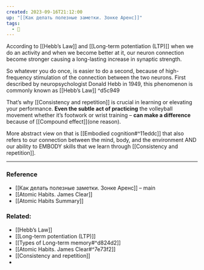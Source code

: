```yaml
---
created: 2023-09-16T21:12:00
up: "[[Как делать полезные заметки. Зонке Аренс]]"
tags:
  - 🌳
---
```

According to [[Hebb’s Law]] and [[Long-term potentiation (LTP)]] when we do an activity and when we become better at it, our neuron connection become stronger causing a long-lasting increase in synaptic strength.

So whatever you do once, is easier to do a second, because of high-frequency stimulation of the connection between the two neurons. First described by neuropsychologist Donald Hebb in 1949, this phenomenon is commonly known as [[Hebb’s Law]] ^d5c949

That’s why [[Consistency and repetition]] is crucial in learning or elevating your performance.  **Even the subtle act of practicing** the volleyball movement whether it’s footwork or wrist training – **can make a difference** because of [[Compound effect]](one reason).


More abstract view on that is [[Embodied cognition#^11eddc]] that also refers to our connection between the mind, body, and the environment AND our ability to EMBODY skills that we learn through [[Consistency and repetition]].

---
### Reference
- [[Как делать полезные заметки. Зонке Аренс]] – main
- [[Atomic Habits. James Clear]]
- [[Atomic Habits Summary]]

### Related:
- [[Hebb’s Law]]
- [[Long-term potentiation (LTP)]]
- [[Types of Long-term memory#^d824d2]]
- [[Atomic Habits. James Clear#^7e73f2]]
- [[Consistency and repetition]]
- 

